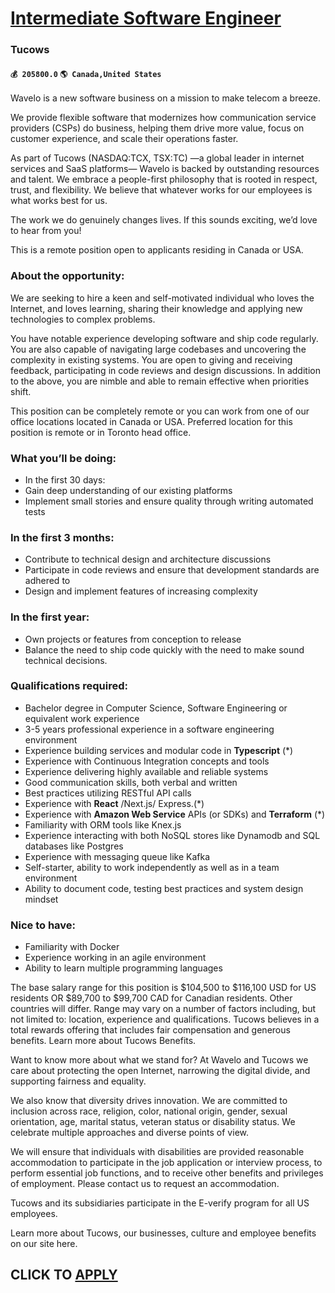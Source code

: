 # [Intermediate Software Engineer](https://www.remotewlb.com/apply/intermediate-software-engineer-65879)  
### Tucows  
#### `💰 205800.0` `🌎 Canada,United States`  

Wavelo is a new software business on a mission to make telecom a breeze.

We provide flexible software that modernizes how communication service providers (CSPs) do business, helping them drive more value, focus on customer experience, and scale their operations faster.

As part of Tucows (NASDAQ:TCX, TSX:TC) —a global leader in internet services and SaaS platforms— Wavelo is backed by outstanding resources and talent. We embrace a people-first philosophy that is rooted in respect, trust, and flexibility. We believe that whatever works for our employees is what works best for us.

The work we do genuinely changes lives. If this sounds exciting, we’d love to hear from you!

This is a remote position open to applicants residing in Canada or USA.

### **About the opportunity:**

We are seeking to hire a keen and self-motivated individual who loves the Internet, and loves learning, sharing their knowledge and applying new technologies to complex problems.

You have notable experience developing software and ship code regularly. You are also capable of navigating large codebases and uncovering the complexity in existing systems. You are open to giving and receiving feedback, participating in code reviews and design discussions. In addition to the above, you are nimble and able to remain effective when priorities shift.

This position can be completely remote or you can work from one of our office locations located in Canada or USA. Preferred location for this position is remote or in Toronto head office.

###  **What you’ll be doing:**

  * In the first 30 days:
  * Gain deep understanding of our existing platforms
  * Implement small stories and ensure quality through writing automated tests

### **In the first 3 months:**

  * Contribute to technical design and architecture discussions
  * Participate in code reviews and ensure that development standards are adhered to
  * Design and implement features of increasing complexity

### In the first year:

  * Own projects or features from conception to release
  * Balance the need to ship code quickly with the need to make sound technical decisions.

### **Qualifications required:**

  * Bachelor degree in Computer Science, Software Engineering or equivalent work experience
  * 3-5 years professional experience in a software engineering environment
  * Experience building services and modular code in **Typescript** (*)
  * Experience with Continuous Integration concepts and tools
  * Experience delivering highly available and reliable systems
  * Good communication skills, both verbal and written
  * Best practices utilizing RESTful API calls 
  * Experience with **React** /Next.js/ Express.(*)
  * Experience with **Amazon Web Service** APIs (or SDKs) and **Terraform** (*)
  * Familiarity with ORM tools like Knex.js
  * Experience interacting with both NoSQL stores like Dynamodb and SQL databases like Postgres
  * Experience with messaging queue like Kafka
  * Self-starter, ability to work independently as well as in a team environment
  * Ability to document code, testing best practices and system design mindset

### **Nice to have:**

  * Familiarity with Docker
  * Experience working in an agile environment
  * Ability to learn multiple programming languages

The base salary range for this position is $104,500 to $116,100 USD for US residents OR $89,700 to $99,700 CAD for Canadian residents. Other countries will differ. Range may vary on a number of factors including, but not limited to: location, experience and qualifications. Tucows believes in a total rewards offering that includes fair compensation and generous benefits. Learn more about Tucows Benefits.

Want to know more about what we stand for? At Wavelo and Tucows we care about protecting the open Internet, narrowing the digital divide, and supporting fairness and equality.

We also know that diversity drives innovation. We are committed to inclusion across race, religion, color, national origin, gender, sexual orientation, age, marital status, veteran status or disability status. We celebrate multiple approaches and diverse points of view.

We will ensure that individuals with disabilities are provided reasonable accommodation to participate in the job application or interview process, to perform essential job functions, and to receive other benefits and privileges of employment. Please contact us to request an accommodation.

Tucows and its subsidiaries participate in the E-verify program for all US employees.

Learn more about Tucows, our businesses, culture and employee benefits on our site here.

  
## CLICK TO [APPLY](https://www.remotewlb.com/apply/intermediate-software-engineer-65879)

